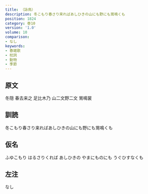 ```yaml
---
title: （詠鳥）
description: 冬こもり春さり来ればあしひきの山にも野にも鴬鳴くも
position: 1824
category: 巻10
version: '1.0'
volume: 10
comparison:
- なし
keywords:
- 春雑歌
- 枕詞
- 動物
- 季節
---
```


## 原文

冬隠 春去来之 足比木乃 山二文野二文 鴬鳴裳

## 訓読

冬こもり春さり来ればあしひきの山にも野にも鴬鳴くも

## 仮名

ふゆこもり はるさりくれば あしひきの やまにものにも うぐひすなくも

## 左注

なし
